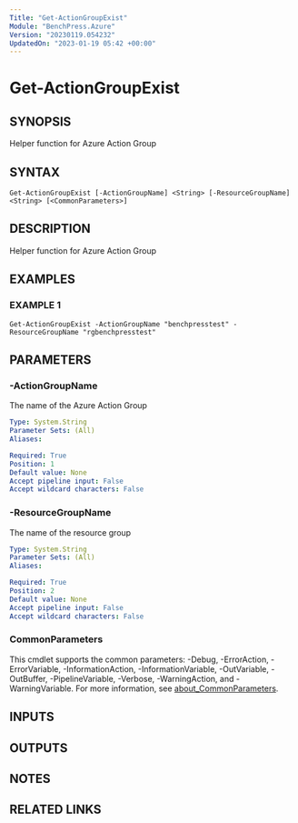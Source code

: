 ```yaml
---
Title: "Get-ActionGroupExist"
Module: "BenchPress.Azure"
Version: "20230119.054232"
UpdatedOn: "2023-01-19 05:42 +00:00"
---
```

# Get-ActionGroupExist

## SYNOPSIS
Helper function for Azure Action Group

## SYNTAX

```
Get-ActionGroupExist [-ActionGroupName] <String> [-ResourceGroupName] <String> [<CommonParameters>]
```

## DESCRIPTION
Helper function for Azure Action Group

## EXAMPLES

### EXAMPLE 1
```
Get-ActionGroupExist -ActionGroupName "benchpresstest" -ResourceGroupName "rgbenchpresstest"
```

## PARAMETERS

### -ActionGroupName
The name of the Azure Action Group

```yaml
Type: System.String
Parameter Sets: (All)
Aliases:

Required: True
Position: 1
Default value: None
Accept pipeline input: False
Accept wildcard characters: False
```

### -ResourceGroupName
The name of the resource group

```yaml
Type: System.String
Parameter Sets: (All)
Aliases:

Required: True
Position: 2
Default value: None
Accept pipeline input: False
Accept wildcard characters: False
```

### CommonParameters
This cmdlet supports the common parameters: -Debug, -ErrorAction, -ErrorVariable, -InformationAction, -InformationVariable, -OutVariable, -OutBuffer, -PipelineVariable, -Verbose, -WarningAction, and -WarningVariable. For more information, see [about_CommonParameters](http://go.microsoft.com/fwlink/?LinkID=113216).

## INPUTS

## OUTPUTS

## NOTES

## RELATED LINKS

